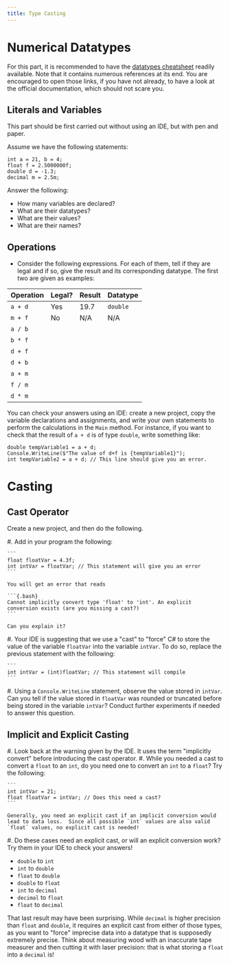 ```yaml
---
title: Type Casting
---
```


# Numerical Datatypes

For this part, it is recommended to have the [datatypes cheatsheet](../../datatypes_in_csharp.html) readily available.
Note that it contains numerous references at its end.
You are encouraged to open those links, if you have not already, to have a look at the official documentation, which should not scare you.

## Literals and Variables

This part should be first carried out without using an IDE, but with pen and paper.

Assume we have the following statements:

```
int a = 21, b = 4;
float f = 2.5000000f;
double d = -1.3;
decimal m = 2.5m;
```
 
Answer the following: 

- How many variables are declared?
- What are their datatypes?
- What are their values?
- What are their names?

## Operations


- Consider the following expressions. For each of them, tell if they are legal and if so, give the result and its corresponding datatype.  The first two are given as examples:


Operation | Legal? | Result | Datatype
--- | --- | --- | ---
`a + d` | Yes | $19.7$ | `double`
`m + f` | No | N/A | N/A |
`a / b` |   |  |  |
`b * f` |   |  |  |
`d + f` |   |  |  |
`d + b` |   |  |  |
`a + m` |   |  |  |
`f / m` |   |  |  |
`d * m` |   |  |  |

    
You can check your answers using an IDE: create a new project, copy the variable declarations and assignments, and  write your own statements to perform the calculations in the `Main` method.
For instance, if you want to check that the result of `a + d` is of type `double`, write something like:

```
double tempVariable1 = a + d;
Console.WriteLine($"The value of d+f is {tempVariable1}");
int tempVariable2 = a + d; // This line should give you an error.
```

<!-- 
There has to be a better way!
https://stackoverflow.com/questions/11634079/how-can-i-get-the-data-type-of-a-variable-in-c
Check the actual type!
-->

# Casting

## Cast Operator

Create a new project, and then do the following.

#. Add in your program the following:

    ```
    float floatVar = 4.3f;
    int intVar = floatVar; // This statement will give you an error
    ```

    You will get an error that reads

    ```{.bash}
    Cannot implicitly convert type 'float' to 'int'. An explicit conversion exists (are you missing a cast?)
    ```

    Can you explain it?

#. Your IDE is suggesting that we use a "cast" to "force" C# to store the value of the variable `floatVar` into the variable `intVar`.
To do so, replace the previous statement with the following:

    ```
    int intVar = (int)floatVar; // This statement will compile
    ```

#. Using a `Console.WriteLine` statement, observe the value stored in `intVar`.
Can you tell if the value stored in `floatVar` was rounded or truncated before being stored in the variable `intVar`?
Conduct further experiments if needed to answer this question.

## Implicit and Explicit Casting

#. Look back at the warning given by the IDE.  It uses the term "implicitly convert" before introducing the cast operator.
#. While you needed a cast to convert a `float` to an `int`, do you need one to convert an `int` to a `float`?  Try the following:

    ```
    int intVar = 21;
    float floatVar = intVar; // Does this need a cast?
    ```

    Generally, you need an explicit cast if an implicit conversion would lead to data loss.  Since all possible `int` values are also valid `float` values, no explicit cast is needed!

#. Do these cases need an explicit cast, or will an explicit conversion work?  Try them in your IDE to check your answers!

- `double` to `int`
- `int` to `double`
- `float` to `double`
- `double` to `float`
- `int` to `decimal`
- `decimal` to `float`
- `float` to `decimal`

That last result may have been surprising.  While `decimal` is higher precision than `float` and `double`, it requires an explicit cast from either of those types, as you want to "force" imprecise data into a datatype that is supposedly extremely precise. Think about measuring wood with an inaccurate tape measurer and then cutting it with laser precision: that is what storing a `float` into a `decimal` is!
